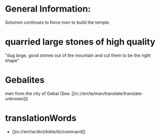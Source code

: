 # General Information:

Solomon continues to force men to build the temple.

# quarried large stones of high quality

"dug large, good stones out of the mountain and cut them to be the right shape"

# Gebalites

men from the city of Gebal (See: [[rc://en/ta/man/translate/translate-unknown]])

# translationWords

* [[rc://en/tw/dict/bible/kt/command]]